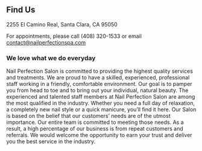 ## Find Us

2255 El Camino Real, Santa Clara, CA 95050

For appointments, please call (408) 320-1533
or email contact@nailperfectionspa.com

### We love what we do everyday

Nail Perfection Salon is committed to providing the highest quality services and treatments. We are proud to have a skilled, experienced, professional staff working in a friendly, comfortable environment.
Our goal is to pamper you from head to toe and to bring out your individual, natural beauty. The experienced and talented staff members at Nail Perfection Salon are among the most qualified in the industry. Whether you need a full day of relaxation, a completely new nail style or a quick manicure, you’ll find it here. Our Salon is based on the belief that our customers’ needs are of the utmost importance. Our entire team is committed to meeting those needs. As a result, a high percentage of our business is from repeat customers and referrals.
We would welcome the opportunity to earn your trust and deliver you the best service in the industry.

